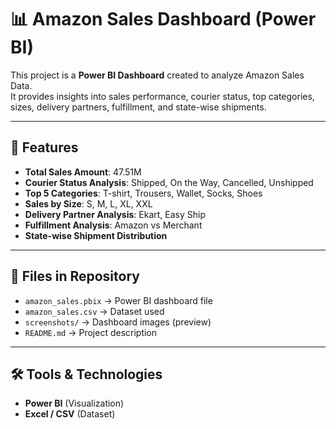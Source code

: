 # 📊 Amazon Sales Dashboard (Power BI)

This project is a **Power BI Dashboard** created to analyze Amazon Sales Data.  
It provides insights into sales performance, courier status, top categories, sizes, delivery partners, fulfillment, and state-wise shipments.

---

## 🚀 Features
- **Total Sales Amount**: 47.51M  
- **Courier Status Analysis**: Shipped, On the Way, Cancelled, Unshipped  
- **Top 5 Categories**: T-shirt, Trousers, Wallet, Socks, Shoes  
- **Sales by Size**: S, M, L, XL, XXL  
- **Delivery Partner Analysis**: Ekart, Easy Ship  
- **Fulfillment Analysis**: Amazon vs Merchant  
- **State-wise Shipment Distribution**  

---

## 📂 Files in Repository
- `amazon_sales.pbix` → Power BI dashboard file  
- `amazon_sales.csv` → Dataset used  
- `screenshots/` → Dashboard images (preview)  
- `README.md` → Project description  

---
## 🛠 Tools & Technologies
- **Power BI** (Visualization)  
- **Excel / CSV** (Dataset)  
